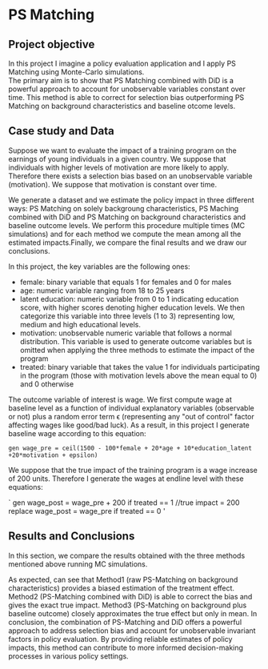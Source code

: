 # PS Matching
## Project objective
In this project I imagine a policy evaluation application and I apply PS Matching using Monte-Carlo simulations.  
The primary aim is to show that PS Matching combined with DiD is a powerful approach to account for unobservable variables constant over time. This method is able to correct for selection bias outperforming PS Matching on background characteristics and baseline otcome levels. 

## Case study and Data
Suppose we want to evaluate the impact of a training program on the earnings of young individuals in a given country. 
We suppose that individuals with higher levels of motivation are more likely to apply. Therefore there exists a selection bias based on an unobservable variable (motivation). We suppose that motivation is constant over time.
   
We generate a dataset and we estimate the policy impact in three different ways: PS Matching on solely backgroung characteristics, PS Maching combined with DiD and PS Matching on background characteristics and baseline outcome levels. 
We perform this procedure multiple times (MC simulations) and for each method we compute the mean among all the estimated impacts.Finally, we compare the final results and we draw our conclusions.

In this project, the key variables are the following ones:
* female: binary variable that equals 1 for females and 0 for males
* age: numeric variable ranging from 18 to 25 years
* latent education: numeric variable from 0 to 1 indicating education score, with higher scores denoting higher education levels. We then categorize this variable into three levels (1 to 3) representing low, medium and high educational levels.
* motivation: unobservable numeric variable that follows a normal distribution. This variable is used to generate outcome variables but is omitted when applying the three methods to estimate the impact of the program
* treated: binary variable that takes the value 1 for individuals participating in the program (those with motivation levels above the mean equal to 0) and 0 otherwise

The outcome variable of interest is wage. We first compute wage at baseline level as a function of individual explanatory variables (observable or not) plus a random error term ϵ (representing any "out of control" factor affecting wages like good/bad luck). 
As a result, in this project I generate baseline wage according to this equation:

` gen wage_pre = ceil(1500 - 100*female + 20*age + 10*education_latent +20*motivation + epsilon)  `

We suppose that the true impact of the training program is a wage increase of
200 units. Therefore I generate the wages at endline level with these equations:

` gen wage_post = wage_pre + 200 if treated == 1 //true impact = 200
	replace wage_post = wage_pre if treated == 0 '



## Results and Conclusions
In this section, we compare the results obtained with the three methods mentioned above running MC simulations. 


As expected, can see that Method1 (raw PS-Matching on background characteristics) provides a biased estimation of the treatment effect. Method2 (PS-Matching combined with DiD) is able to correct the bias and gives the exact true impact. Method3 (PS-Matching on background plus baseline outcome) closely approximates the true effect but only in mean. 
In conclusion, the combination of PS-Matching and DiD offers a powerful approach to address selection bias and account for unobservable invariant factors in policy evaluation. By providing reliable estimates of policy impacts, this method can contribute to more informed decision-making processes in various policy settings.
